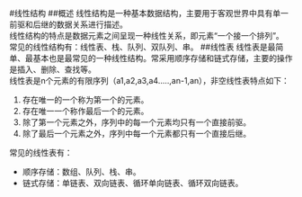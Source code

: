 #线性结构
##概述
线性结构是一种基本数据结构，主要用于客观世界中具有单一前驱和后继的数据关系进行描述。  
线性结构的特点是数据元素之间呈现一种线性关系，即元素“一个接一个排列”。
常见的线性结构有：线性表、栈、队列、双队列、串。
##线性表
线性表是最简单、最基本也是最常见的一种线性结构。常采用顺序存储和链式存储，主要的操作是插入、删除、查找等。  
  线性表是n个元素的有限序列（a1,a2,a3,a4.....,an-1,an），非空线性表特点如下：  
1. 存在唯一的一个称为第一个的元素。  
2. 存在唯一一个称作最后一个的元素。  
3. 除了第一个元素之外，序列中的每一个元素均只有一个直接前驱。  
4. 除了最后一个元素之外，序列中每一个元素都只有一个直接后继。  

常见的线性表有：
* 顺序存储：数组、队列、栈、串。
* 链式存储：单链表、双向链表、循环单向链表、循环双向链表。





